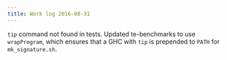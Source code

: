 ```yaml
---
title: Work log 2016-08-31
---
```


`tip` command not found in tests. Updated te-benchmarks to use `wrapProgram`, which ensures that a GHC with `tip` is prepended to `PATH` for `mk_signature.sh`.
